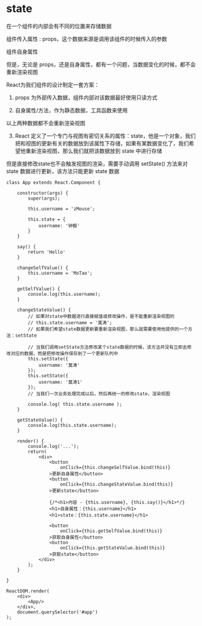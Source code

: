 #   state

在一个组件的内部会有不同的位置来存储数据

组件传入属性 : props，这个数据来源是调用该组件的时候传入的参数

组件自身属性

但是，无论是 props，还是自身属性，都有一个问题，当数据变化的时候，都不会重新渲染视图

React为我们组件的设计制定一套方案：

1.  props 为外部传入数据，组件内部对该数据最好使用只读方式

2.  自身属性/方法，作为静态数据，工具函数来使用

以上两种数据都不会重新渲染视图

3.  React 定义了一个专门与视图有密切关系的属性：state，他是一个对象，我们把和视图的更新有关的数据放到该属性下存储，如果有某数据变化了，我们希望他重新渲染视图，那么我们就把该数据放到 state 中进行存储

但是直接修改state也不会触发视图的渲染，需要手动调用 setState() 方法来对 state 数据进行更新，该方法只能更新 state 数据

```
class App extends React.Component {

    constructor(args) {
        super(args);

        this.username = 'zMouse';

        this.state = {
            username: '钟毅'
        }
    }

    say() {
        return 'Hello'
    }

    changeSelfValue() {
        this.username = 'MoTao';
    }

    getSelfValue() {
        console.log(this.username);
    }

    changeStateValue() {
        // 如果对state中数据进行直接赋值或修改操作，是不能重新渲染视图的
        // this.state.username = '莫涛';
        // 如果我们希望state数据更新要重新渲染视图，那么就需要使用他提供的一个方法：setState

        // 当我们调用setState方法修改某个state数据的时候，该方法并没有立即去修改对应的数据，而是把修改操作保存到了一个更新队列中
        this.setState({
            username: '莫涛'
        });
        this.setState({
            username: '莫涛1'
        });
        // 当我们一次业务处理完成以后，然后再统一的修改state，渲染视图

        console.log( this.state.username );
    }

    getStateValue() {
        console.log(this.state.username);
    }

    render() {
        console.log('...');
        return(
            <div>
                <button
                    onClick={this.changeSelfValue.bind(this)}
                >更新自身属性</button>
                <button
                    onClick={this.changeStateValue.bind(this)}
                >更新state</button>

                {/*<h1>内容 - {this.username}, {this.say()}</h1>*/}
                <h1>自身属性：{this.username}</h1>
                <h1>state：{this.state.username}</h1>

                <button
                    onClick={this.getSelfValue.bind(this)}
                >获取自身属性</button>
                <button
                    onClick={this.getStateValue.bind(this)}
                >获取state</button>
            </div>
        );
    }

}

ReactDOM.render(
    <div>
        <App/>
    </div>,
    document.querySelector('#app')
);
```
